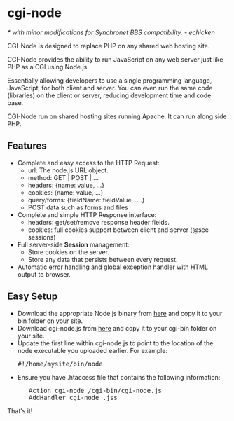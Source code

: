 cgi-node
========

<i>* with minor modifications for Synchronet BBS compatibility. - echicken</i>

CGI-Node is designed to replace PHP on any shared web hosting site.

CGI-Node provides the ability to run JavaScript on any web server just like PHP as a CGI using Node.js. 

Essentially allowing developers to use a single programming language, JavaScript, for both client and server. You can even run the same code (libraries) on the client or server, reducing development time and code base.

CGI-Node run on shared hosting sites running Apache. It can run along side PHP.

<h2>Features</h2>

<ul>
  <li>Complete and easy access to the HTTP Request:
    <ul>
      <li>url: The node.js URL object.</li>
      <li>method: GET | POST | ...</li>
      <li>headers: {name: value, ...}</li>
      <li>cookies: {name: value, ...}</li>
      <li>query/forms: {fieldName: fieldValue, ....}</li>
      <li>POST data such as forms and files</li>
    </ul>
  </li>
  <li>Complete and simple HTTP Response interface:
    <ul>
      <li>headers: get/set/remove response header fields.</li>
      <li>cookies: full cookies support between client and server (@see sessions)</li>
    </ul>
  </li>
  <li>Full server-side <b>Session</b> management:
    <ul>
      <li>Store cookies on the server.</li>
      <li>Store any data that persists between every request.</li>
    </ul>
  </li>
  <li>Automatic error handling and global exception handler with HTML output to browser.</li>
</ul>

<h2>Easy Setup</h2>

<ul>
  <li>Download the appropriate Node.js binary from <a href="http://nodejs.org/download/">here</a> and copy it to your bin folder on your site.</li>
  <li>Download cgi-node.js from <a href="http://www.cgi-node.org/downloads">here</a> and copy it to your cgi-bin folder on your site.
  <li>Update the first line within cgi-node.js to point to the location of the node executable you uploaded earlier. For example:
    <pre>#!/home/mysite/bin/node</pre>
  </li>
  <li>Ensure you have .htaccess file that contains the following information:
   <pre>
   Action cgi-node /cgi-bin/cgi-node.js 
   AddHandler cgi-node .jss</pre>
  </li>
</ul>

That's it!
